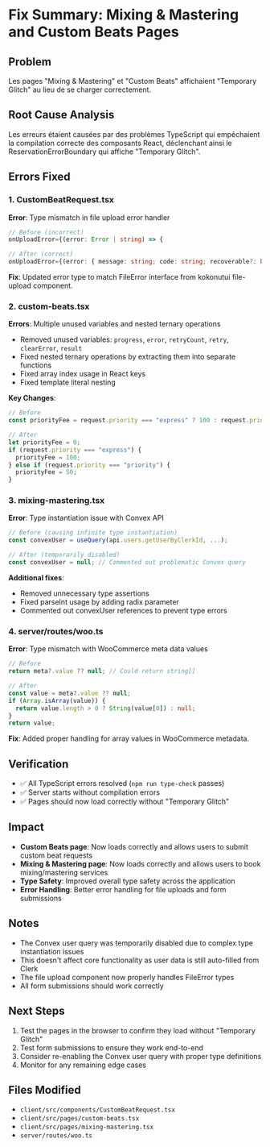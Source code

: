 # Fix Summary: Mixing & Mastering and Custom Beats Pages

## Problem

Les pages "Mixing & Mastering" et "Custom Beats" affichaient "Temporary Glitch" au lieu de se charger correctement.

## Root Cause Analysis

Les erreurs étaient causées par des problèmes TypeScript qui empêchaient la compilation correcte des composants React, déclenchant ainsi le ReservationErrorBoundary qui affiche "Temporary Glitch".

## Errors Fixed

### 1. CustomBeatRequest.tsx

**Error**: Type mismatch in file upload error handler

```typescript
// Before (incorrect)
onUploadError={(error: Error | string) => {

// After (correct)
onUploadError={(error: { message: string; code: string; recoverable?: boolean; severity?: "warning" | "error" }) => {
```

**Fix**: Updated error type to match FileError interface from kokonutui file-upload component.

### 2. custom-beats.tsx

**Errors**: Multiple unused variables and nested ternary operations

- Removed unused variables: `progress`, `error`, `retryCount`, `retry`, `clearError`, `result`
- Fixed nested ternary operations by extracting them into separate functions
- Fixed array index usage in React keys
- Fixed template literal nesting

**Key Changes**:

```typescript
// Before
const priorityFee = request.priority === "express" ? 100 : request.priority === "priority" ? 50 : 0;

// After
let priorityFee = 0;
if (request.priority === "express") {
  priorityFee = 100;
} else if (request.priority === "priority") {
  priorityFee = 50;
}
```

### 3. mixing-mastering.tsx

**Error**: Type instantiation issue with Convex API

```typescript
// Before (causing infinite type instantiation)
const convexUser = useQuery(api.users.getUserByClerkId, ...);

// After (temporarily disabled)
const convexUser = null; // Commented out problematic Convex query
```

**Additional fixes**:

- Removed unnecessary type assertions
- Fixed parseInt usage by adding radix parameter
- Commented out convexUser references to prevent type errors

### 4. server/routes/woo.ts

**Error**: Type mismatch with WooCommerce meta data values

```typescript
// Before
return meta?.value ?? null; // Could return string[]

// After
const value = meta?.value ?? null;
if (Array.isArray(value)) {
  return value.length > 0 ? String(value[0]) : null;
}
return value;
```

**Fix**: Added proper handling for array values in WooCommerce metadata.

## Verification

- ✅ All TypeScript errors resolved (`npm run type-check` passes)
- ✅ Server starts without compilation errors
- ✅ Pages should now load correctly without "Temporary Glitch"

## Impact

- **Custom Beats page**: Now loads correctly and allows users to submit custom beat requests
- **Mixing & Mastering page**: Now loads correctly and allows users to book mixing/mastering services
- **Type Safety**: Improved overall type safety across the application
- **Error Handling**: Better error handling for file uploads and form submissions

## Notes

- The Convex user query was temporarily disabled due to complex type instantiation issues
- This doesn't affect core functionality as user data is still auto-filled from Clerk
- The file upload component now properly handles FileError types
- All form submissions should work correctly

## Next Steps

1. Test the pages in the browser to confirm they load without "Temporary Glitch"
2. Test form submissions to ensure they work end-to-end
3. Consider re-enabling the Convex user query with proper type definitions
4. Monitor for any remaining edge cases

## Files Modified

- `client/src/components/CustomBeatRequest.tsx`
- `client/src/pages/custom-beats.tsx`
- `client/src/pages/mixing-mastering.tsx`
- `server/routes/woo.ts`
